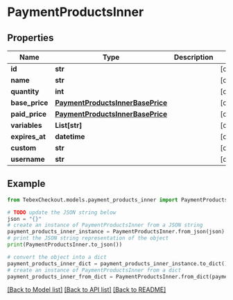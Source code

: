 # PaymentProductsInner


## Properties

Name | Type | Description | Notes
------------ | ------------- | ------------- | -------------
**id** | **str** |  | [optional] 
**name** | **str** |  | [optional] 
**quantity** | **int** |  | [optional] 
**base_price** | [**PaymentProductsInnerBasePrice**](PaymentProductsInnerBasePrice.md) |  | [optional] 
**paid_price** | [**PaymentProductsInnerBasePrice**](PaymentProductsInnerBasePrice.md) |  | [optional] 
**variables** | **List[str]** |  | [optional] 
**expires_at** | **datetime** |  | [optional] 
**custom** | **str** |  | [optional] 
**username** | **str** |  | [optional] 

## Example

```python
from TebexCheckout.models.payment_products_inner import PaymentProductsInner

# TODO update the JSON string below
json = "{}"
# create an instance of PaymentProductsInner from a JSON string
payment_products_inner_instance = PaymentProductsInner.from_json(json)
# print the JSON string representation of the object
print(PaymentProductsInner.to_json())

# convert the object into a dict
payment_products_inner_dict = payment_products_inner_instance.to_dict()
# create an instance of PaymentProductsInner from a dict
payment_products_inner_from_dict = PaymentProductsInner.from_dict(payment_products_inner_dict)
```
[[Back to Model list]](../README.md#documentation-for-models) [[Back to API list]](../README.md#documentation-for-api-endpoints) [[Back to README]](../README.md)


